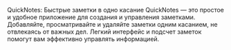 QuickNotes: Быстрые заметки в одно касание  QuickNotes — это простое и удобное приложение для создания и управления заметками. Добавляйте, просматривайте и удаляйте заметки одним касанием, не отвлекаясь от важных дел. Легкий интерфейс и подсчет заметок помогут вам эффективно управлять информацией.
